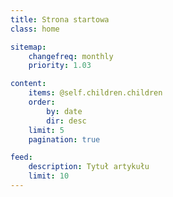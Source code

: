 ```yaml
---
title: Strona startowa
class: home

sitemap:
    changefreq: monthly
    priority: 1.03

content:
    items: @self.children.children
    order:
        by: date
        dir: desc
    limit: 5
    pagination: true

feed:
    description: Tytuł artykułu
    limit: 10
---
```


